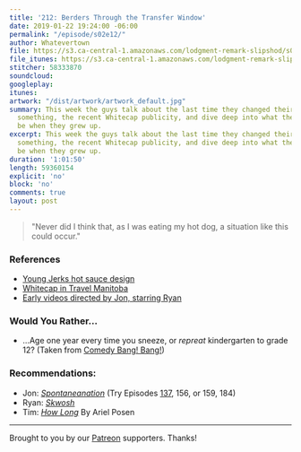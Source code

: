 ```yaml
---
title: '212: Berders Through the Transfer Window'
date: 2019-01-22 19:24:00 -06:00
permalink: "/episode/s02e12/"
author: Whatevertown
file: https://s3.ca-central-1.amazonaws.com/lodgment-remark-slipshod/s02e12.mp3
file_itunes: https://s3.ca-central-1.amazonaws.com/lodgment-remark-slipshod/s02e12.m4a
stitcher: 58333870
soundcloud: 
googleplay: 
itunes: 
artwork: "/dist/artwork/artwork_default.jpg"
summary: This week the guys talk about the last time they changed their minds about
  something, the recent Whitecap publicity, and dive deep into what they wanted to
  be when they grew up.
excerpt: This week the guys talk about the last time they changed their minds about
  something, the recent Whitecap publicity, and dive deep into what they wanted to
  be when they grew up.
duration: '1:01:50'
length: 59360154
explicit: 'no'
block: 'no'
comments: true
layout: post
---
```


> "Never did I think that, as I was eating my hot dog, a situation like this could occur."

### References
- [Young Jerks hot sauce design](https://twitter.com/Dan_Cassaro/status/1087765765305053185)
- [Whitecap in Travel Manitoba](https://www.travelmanitoba.com/blog/post/11-java-joints-you-should-give-a-shot/)
- [Early videos directed by Jon, starring Ryan](https://media.giphy.com/media/mqZSsQOxaIT28/giphy.gif)

### Would You Rather…
- …Age one year every time you sneeze, or _repreat_ kindergarten to grade 12? (Taken from [Comedy Bang! Bang!](https://comedybangbang.fandom.com/wiki/2013_Tour,_Chicago))

### Recommendations:
- Jon: *[Spontaneanation](https://www.earwolf.com/show/spontaneanation-with-paul-f-tompkins/)* (Try Episodes [137](https://www.earwolf.com/episode/hardware-store/), 156, or 159, 184)
- Ryan: *[Skwosh](https://www.skwosh.com.au/)*
- Tim: *[How Long](https://open.spotify.com/artist/2eiy8nxhJQnnBYMMXR6u5y)* By Ariel Posen

---

Brought to you by our [Patreon](https://www.patreon.com/whatevertown) supporters. Thanks!
